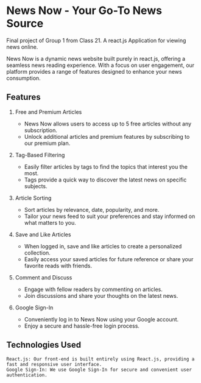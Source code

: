 # News Now - Your Go-To News Source

Final project of Group 1 from Class 21. A react.js Application for viewing news online.

News Now is a dynamic news website built purely in react.js, offering a seamless news reading experience. With a focus on user engagement, our platform provides a range of features designed to enhance your news consumption.

## Features

1. Free and Premium Articles

   - News Now allows users to access up to 5 free articles without any subscription.
   - Unlock additional articles and premium features by subscribing to our premium plan.

2. Tag-Based Filtering

   - Easily filter articles by tags to find the topics that interest you the most.
   - Tags provide a quick way to discover the latest news on specific subjects.

3. Article Sorting

   - Sort articles by relevance, date, popularity, and more.
   - Tailor your news feed to suit your preferences and stay informed on what matters to you.

4. Save and Like Articles

   - When logged in, save and like articles to create a personalized collection.
   - Easily access your saved articles for future reference or share your favorite reads with friends.

5. Comment and Discuss

   - Engage with fellow readers by commenting on articles.
   - Join discussions and share your thoughts on the latest news.

6. Google Sign-In

   - Conveniently log in to News Now using your Google account.
   - Enjoy a secure and hassle-free login process.

## Technologies Used

    React.js: Our front-end is built entirely using React.js, providing a fast and responsive user interface.
    Google Sign-In: We use Google Sign-In for secure and convenient user authentication.
